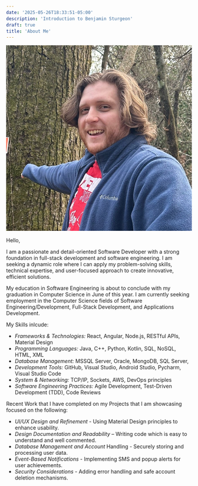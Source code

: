 ```yaml
---
date: '2025-05-26T18:33:51-05:00'
description: 'Introduction to Benjamin Sturgeon'
draft: true
title: 'About Me'
---
```

![Benjamin Stureon](/images/avatar.jpg)

Hello,

I am a passionate and detail-oriented Software Developer with a strong foundation in full-stack development and software engineering. I am seeking a dynamic role where I can apply my problem-solving skills, technical expertise, and user-focused approach to create innovative, efficient solutions.

My education in Software Engineering is about to conclude with my graduation in Computer Science in June of this year. I am currently seeking employment in the Computer Science fields of Software Engineering/Development, Full-Stack Development, and Applications Development. 

My Skills inlcude:

*	*Frameworks & Technologies:* React, Angular, Node.js, RESTful APIs, Material Design
*	*Programming Languages:* Java, C++, Python, Kotlin, SQL, NoSQL, HTML, XML
*	*Database Management:* MSSQL Server, Oracle, MongoDB, SQL Server,
*	*Development Tools:* GitHub, Visual Studio, Android Studio, Pycharm, Visual Studio Code
*	*System & Networking:* TCP/IP, Sockets, AWS, DevOps principles
*	*Software Engineering Practices:* Agile Development, Test-Driven Development (TDD), Code Reviews

Recent Work that I have completed on my Projects that I am showcasing focused on the following:

*	*UI/UX Design and Refinement* - Using Material Design principles to enhance usability.
*	*Design Documentation and Readability* – Writing code which is easy to understand and well commented.
*	*Database Management and Account* Handling - Securely storing and processing user data.
*	*Event-Based Notifications* - Implementing SMS and popup alerts for user achievements.
*	*Security Considerations* - Adding error handling and safe account deletion mechanisms.

